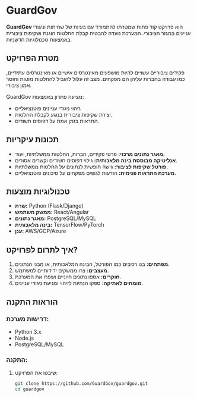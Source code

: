 # GuardGov

**GuardGov** הוא פרויקט קוד פתוח שמטרתו להתמודד עם בעיות של שחיתות וניגודי עניינים במגזר הציבורי. המערכת נועדה להבטיח קבלת החלטות הוגנת ושקיפות ציבורית באמצעות טכנולוגיות חדשניות.

## מטרת הפרויקט
פקידים ציבוריים עשויים להיות מושפעים מאינטרסים אישיים או מאינטרסים עתידיים, כמו עבודה בחברות עליהן הם מפקחים. מצב זה עלול להוביל להחלטות מוטות וחוסר אמון ציבורי.

GuardGov מציעה פתרון באמצעות:
- זיהוי ניגודי עניינים פוטנציאליים.
- יצירת שקיפות ציבורית בנוגע לקבלת החלטות.
- התראות בזמן אמת על דפוסים חשודים.

## תכונות עיקריות
- **מאגר נתונים מרכזי:** פרטי פקידים, חברות, החלטות ממשלתיות, ועוד.
- **אנליטיקה מבוססת בינה מלאכותית:** גילוי דפוסים חשודים וקשרים אסורים.
- **פורטל שקיפות לציבור:** גישה חופשית לנתונים על החלטות ממשלתיות.
- **מערכת התראות פנימית:** הודעות לגופים מפקחים על סיכונים פוטנציאליים.

## טכנולוגיות מוצעות
- **שרת:** Python (Flask/Django)
- **ממשק משתמש:** React/Angular
- **מאגר נתונים:** PostgreSQL/MySQL
- **בינה מלאכותית:** TensorFlow/PyTorch
- **ענן:** AWS/GCP/Azure

## איך לתרום לפרויקט?
1. **מפתחים:** בנו רכיבים כמו הפורטל, הבינה המלאכותית, או מבני הנתונים.
2. **מעצבים:** צרו ממשקים ידידותיים למשתמש.
3. **חוקרים:** אספו נתונים חיוניים ושפרו את המערכת.
4. **מומחים לאתיקה:** ספקו הנחיות לזיהוי ומניעת ניגודי עניינים.

## הוראות התקנה
### דרישות מערכת:
- Python 3.x
- Node.js
- PostgreSQL/MySQL

### התקנה:
1. שיבטו את הפרויקט:
   ```bash
   git clone https://github.com/GuardGov/guardgov.git
   cd guardgov
